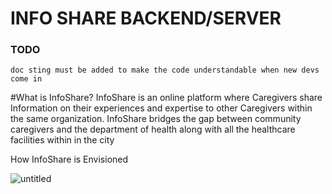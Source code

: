 INFO SHARE BACKEND/SERVER
=========================

### TODO ###
 ``doc sting must be added to make the code understandable when new devs come in``
 
#What is InfoShare?
InfoShare is an online platform where Caregivers share Information on their experiences and expertise to other Caregivers 
within the same organization. InfoShare bridges the gap between community caregivers and the department of health along
with all the healthcare facilities within in the city

How InfoShare is Envisioned

![untitled](https://cloud.githubusercontent.com/assets/20682492/17886211/07a227a8-6921-11e6-9646-d4feb7987bc6.jpg)


